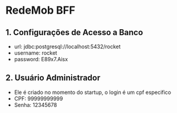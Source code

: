 # RedeMob BFF

## 1. Configurações de Acesso a Banco
* url: jdbc:postgresql://localhost:5432/rocket
* username: rocket
* password: E89x7.Aisx

## 2. Usuário Administrador
* Ele é criado no momento do startup, o login é um cpf especifico
* CPF: 99999999999
* Senha: 12345678